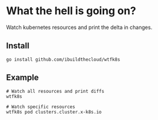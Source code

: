 # What the hell is going on?

Watch kubernetes resources and print the delta in changes.

## Install

`go install github.com/ibuildthecloud/wtfk8s`

## Example

```
# Watch all resources and print diffs
wtfk8s

# Watch specific resources
wtfk8s pod clusters.cluster.x-k8s.io
```
